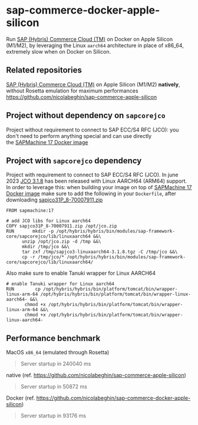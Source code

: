 # sap-commerce-docker-apple-silicon
Run [SAP (Hybris) Commerce Cloud (TM)](https://www.sap.com/products/crm/commerce-cloud.html) on Docker on Apple Silicon (M1/M2), by leveraging the Linux `aarch64` architecture in place of x86_64, extremely slow when on Docker on Silicon.

## Related repositories
[SAP (Hybris) Commerce Cloud (TM)](https://www.sap.com/products/crm/commerce-cloud.html) on Apple Silicon (M1/M2) **natively**, without Rosetta emulation for maximum performances  https://github.com/nicolabeghin/sap-commerce-apple-silicon

## Project without dependency on `sapcorejco`
Project without requirement to connect to SAP ECC/S4 RFC (JCO): you don't need to perform anything special and can use directly the [SAPMachine 17 Docker image](https://hub.docker.com/_/sapmachine)

## Project with `sapcorejco` dependency
Project with requirement to connect to SAP ECC/S4 RFC (JCO). In june 2023 [JCO 3.1.8](https://me.sap.com/notes/3347894) has been released with Linux AARCH64 (ARM64) support. In order to leverage this: when building your image on top of [SAPMachine 17 Docker image](https://hub.docker.com/_/sapmachine) make sure to add the following in your `Dockerfile`, after downloading [sapjco31P_8-70007911.zip](https://softwaredownloads.sap.com/file/0020000000874152023)

    FROM sapmachine:17
    
    # add JCO libs for Linux aarch64
    COPY sapjco31P_8-70007911.zip /opt/jco.zip
    RUN       mkdir -p /opt/hybris/hybris/bin/modules/sap-framework-core/sapcorejco/lib/linuxaarch64 &&\
    	  unzip /opt/jco.zip -d /tmp &&\
    	  mkdir /tmp/jco &&\
    	  tar zxf /tmp/sapjco3-linuxaarch64-3.1.8.tgz -C /tmp/jco &&\
    	  cp -r /tmp/jco/* /opt/hybris/hybris/bin/modules/sap-framework-core/sapcorejco/lib/linuxaarch64/

Also make sure to enable Tanuki wrapper for Linux AARCH64

    # enable Tanuki wrapper for Linux aarch64
    RUN        cp /opt/hybris/hybris/bin/platform/tomcat/bin/wrapper-linux-arm-64 /opt/hybris/hybris/bin/platform/tomcat/bin/wrapper-linux-aarch64- &&\
    	   chmod +x /opt/hybris/hybris/bin/platform/tomcat/bin/wrapper-linux-arm-64 &&\
    	   chmod +x /opt/hybris/hybris/bin/platform/tomcat/bin/wrapper-linux-aarch64-

## Performance benchmark
MacOS `x86_64` (emulated through Rosetta)

> Server startup in 240040 ms

native (ref. https://github.com/nicolabeghin/sap-commerce-apple-silicon)

> Server startup in 50872 ms

Docker (ref. https://github.com/nicolabeghin/sap-commerce-docker-apple-silicon)

> Server startup in 93176 ms
